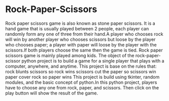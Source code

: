 # Rock-Paper-Scissors

Rock paper scissors game is also known as stone paper scissors. It is a hand game that is usually played between 2 people, each player can randomly form any one of three from their hand.A player who chooses rock will win by another player who chooses scissors but loose by the player who chooses paper; a player with paper will loose by the player with the scissors.If both players choose the same then the game is tied. Rock paper scissors game is mainly played among kids.
The object of the rock-paper-scissor python project is to build a game for a single player that plays with a computer, anywhere, and anytime. This project is base on the rules that:
rock blunts scissors so rock wins
scissors cut the paper so scissors win
paper cover rock so paper wins
This project is build using tkinter, random modules, and the basic concept of python.In this python project, players have to choose any one from rock, paper, and scissors. Then click on the play button will show the result of the game.
